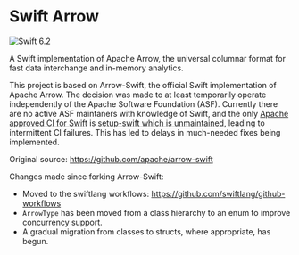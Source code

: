 # Swift Arrow

![Swift 6.2](https://img.shields.io/badge/Swift-6.2-orange?style=for-the-badge&logo=swift&logoColor=white)

A Swift implementation of Apache Arrow, the universal columnar format for fast data interchange and in-memory analytics.

This project is based on Arrow-Swift, the official Swift implementation of Apache Arrow. The decision was made to at least temporarily operate independently of the Apache Software Foundation (ASF). Currently there are no active ASF maintaners with knowledge of Swift, and the only [Apache approved CI for Swift](https://github.com/apache/infrastructure-actions/blob/main/approved_patterns.yml) is [setup-swift which is unmaintained](https://github.com/swift-actions/setup-swift/issues), leading to intermittent CI failures. This has led to delays in much-needed fixes being implemented.

Original source: https://github.com/apache/arrow-swift

Changes made since forking Arrow-Swift:
* Moved to the swiftlang workflows: https://github.com/swiftlang/github-workflows
* `ArrowType` has been moved from a class hierarchy to an enum to improve concurrency support.
* A gradual migration from classes to structs, where appropriate, has begun.
